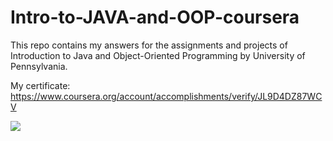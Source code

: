 # Intro-to-JAVA-and-OOP-coursera
<p>
  This repo contains my answers for the assignments and projects of Introduction to Java and Object-Oriented Programming
by University of Pennsylvania. </p>
<p>
  My certificate: <a href="https://www.coursera.org/account/accomplishments/verify/JL9D4DZ87WCV">https://www.coursera.org/account/accomplishments/verify/JL9D4DZ87WCV</a>
  <p>
    <img src="https://user-images.githubusercontent.com/82451914/152289800-31f0d3fc-67da-47e5-a924-d2e020cae274.png"/>
